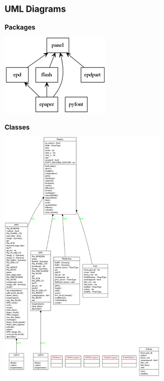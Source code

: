 # UML Diagrams

## Packages

![Packages](packages_epaper.png)

## Classes

![Classes](classes_epaper.png)
